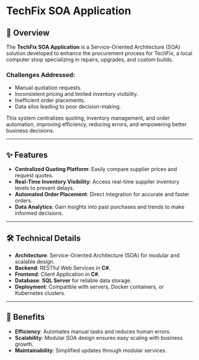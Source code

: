 # TechFix SOA Application

## 🚀 Overview  
The **TechFix SOA Application** is a Service-Oriented Architecture (SOA) solution developed to enhance the procurement process for TechFix, a local computer shop specializing in repairs, upgrades, and custom builds.  

### Challenges Addressed:  
- Manual quotation requests.  
- Inconsistent pricing and limited inventory visibility.  
- Inefficient order placements.  
- Data silos leading to poor decision-making.  

This system centralizes quoting, inventory management, and order automation, improving efficiency, reducing errors, and empowering better business decisions.

---

## ✨ Features  

- **Centralized Quoting Platform**: Easily compare supplier prices and request quotes.  
- **Real-Time Inventory Visibility**: Access real-time supplier inventory levels to prevent delays.  
- **Automated Order Placement**: Direct integration for accurate and faster orders.  
- **Data Analytics**: Gain insights into past purchases and trends to make informed decisions.

---

## 🛠️ Technical Details  

- **Architecture**: Service-Oriented Architecture (SOA) for modular and scalable design.  
- **Backend**: RESTful Web Services in **C#**.  
- **Frontend**: Client Application in **C#**.  
- **Database**: **SQL Server** for reliable data storage.  
- **Deployment**: Compatible with servers, Docker containers, or Kubernetes clusters.

---

## 🎯 Benefits  

- **Efficiency**: Automates manual tasks and reduces human errors.  
- **Scalability**: Modular SOA design ensures easy scaling with business growth.  
- **Maintainability**: Simplified updates through modular services.  

